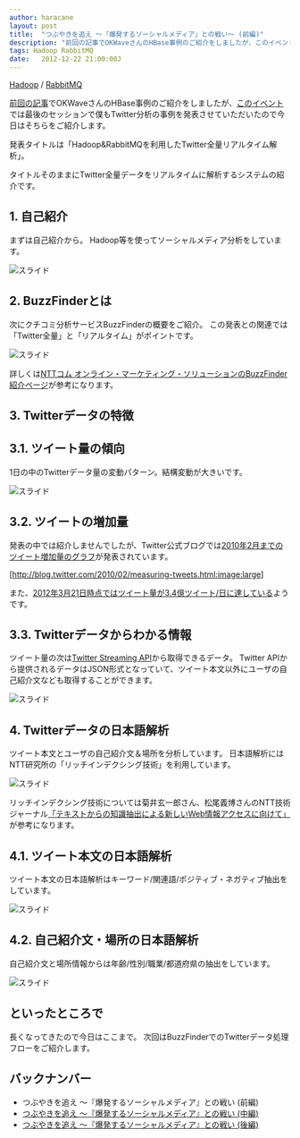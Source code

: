 ```yaml
---
author: haracane
layout: post
title:  "つぶやきを追え ～『爆発するソーシャルメディア』との戦い～ (前編)"
description: "前回の記事でOKWaveさんのHBase事例のご紹介をしましたが、このイベントでは最後のセッションで僕もTwitter分析の事例を発表させていただいたので今日はそちらをご紹介します。"
tags: Hadoop RabbitMQ
date:   2012-12-22 21:00:00J
---
```

[Hadoop](/tags/hadoop/) / [RabbitMQ](/tags/rabbitmq/)

[前回の記事](http://hatacomp.hateblo.jp/entry/dont-stop-hbase)でOKWaveさんのHBase事例のご紹介をしましたが、[このイベント](http://oss.nttdata.co.jp/hadoop/event/201212/)では最後のセッションで僕もTwitter分析の事例を発表させていただいたので今日はそちらをご紹介します。

発表タイトルは「Hadoop&RabbitMQを利用したTwitter全量リアルタイム解析」。

タイトルそのままにTwitter全量データをリアルタイムに解析するシステムの紹介です。

## 1. 自己紹介

まずは自己紹介から。
Hadoop等を使ってソーシャルメディア分析をしています。

![スライド](https://lh3.googleusercontent.com/-Fl28qPmhozA/UNUuQp9bGMI/AAAAAAAAAPU/Geswlp5a_zs/slide-01.png)

## 2. BuzzFinderとは

次にクチコミ分析サービスBuzzFinderの概要をご紹介。
この発表との関連では「Twitter全量」と「リアルタイム」がポイントです。

![スライド](https://lh4.googleusercontent.com/-akpPRO0biuc/UNUuRr1sgbI/AAAAAAAAAPc/Ptwd-Q0LQEQ/slide-04.png)

詳しくは[NTTコム オンライン・マーケティング・ソリューションのBuzzFinder紹介ページ](http://www.nttcoms.com/service/buzzfinder.html)が参考になります。

## 3. Twitterデータの特徴

## 3.1. ツイート量の傾向

1日の中のTwitterデータ量の変動パターン。結構変動が大きいです。

![スライド](https://lh5.googleusercontent.com/--lzREdJymqs/UNUuSNVH5qI/AAAAAAAAAPg/aVzCGIs5K98/slide-06.png)

## 3.2. ツイートの増加量

発表の中では紹介しませんでしたが、Twitter公式ブログでは[2010年2月までのツイート増加量のグラフ](http://blog.twitter.com/2010/02/measuring-tweets.html)が発表されています。

[http://blog.twitter.com/2010/02/measuring-tweets.html:image:large]

また、[2012年3月21日時点ではツイート量が3.4億ツイート/日に達している](http://blog.twitter.com/2012/03/twitter-turns-six.html)ようです。

## 3.3. Twitterデータからわかる情報

ツイート量の次は[Twitter Streaming API](https://dev.twitter.com/docs/streaming-apis)から取得できるデータ。
Twitter APIから提供されるデータはJSON形式となっていて、ツイート本文以外にユーザの自己紹介文なども取得することができます。

![スライド](https://lh3.googleusercontent.com/-KGTOyFsLWE4/UNUuSozLDuI/AAAAAAAAAPw/04Q4bBj2Vyk/slide-07.png)

## 4. Twitterデータの日本語解析

ツイート本文とユーザの自己紹介文＆場所を分析しています。
日本語解析にはNTT研究所の「リッチインデクシング技術」を利用しています。

![スライド](https://lh4.googleusercontent.com/-4QrwPKlaN80/UNUuTLf2NII/AAAAAAAAAP8/LV5X81TpfH0/slide-09.png)

リッチインデクシング技術については菊井玄一郎さん、松尾義博さんのNTT技術ジャーナル[「テキストからの知識抽出による新しいWeb情報アクセスに向けて」](http://www.ntt.co.jp/journal/0806/files/jn200806008.pdf)が参考になります。

## 4.1. ツイート本文の日本語解析

ツイート本文の日本語解析はキーワード/関連語/ポジティブ・ネガティブ抽出をしています。

![スライド](https://lh5.googleusercontent.com/-MycJxEOmrbA/UNUuTaeyDVI/AAAAAAAAAQY/R8JZLL2DICU/slide-10.png)

## 4.2. 自己紹介文・場所の日本語解析

自己紹介文と場所情報からは年齢/性別/職業/都道府県の抽出をしています。

![スライド](https://lh3.googleusercontent.com/-AwqG3ynWeF0/UNUuTiUnDRI/AAAAAAAAAQI/lFQ7clyGQas/slide-11.png)

## といったところで

長くなってきたので今日はここまで。
次回はBuzzFinderでのTwitterデータ処理フローをご紹介します。

## バックナンバー

- つぶやきを追え ～『爆発するソーシャルメディア』との戦い (前編)
- [つぶやきを追え ～『爆発するソーシャルメディア』との戦い (中編)](/2012/12/23/fight-against-socialmedia-2)
- [つぶやきを追え ～『爆発するソーシャルメディア』との戦い (後編)](/2012/12/31/fight-against-socialmedia-3)
